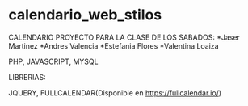 # calendario_web_stilos
CALENDARIO PROYECTO PARA LA CLASE DE LOS SABADOS: 
     *Jaser Martinez
     *Andres Valencia
     *Estefania Flores
     *Valentina Loaiza

PHP, JAVASCRIPT, MYSQL

LIBRERIAS:

JQUERY, FULLCALENDAR(Disponible en https://fullcalendar.io/)
